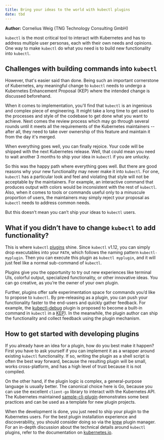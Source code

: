 ```yaml
---
title: Bring your ideas to the world with kubectl plugins
date: tbd
---
```


**Author:** Cornelius Weig (TNG Technology Consulting GmbH)

`kubectl` is the most critical tool to interact with Kubernetes and has to address multiple user personas, each with their own needs and opinions. 
One way to make `kubectl` do what you need is to build new functionality into `kubectl`.


## Challenges with building commands into `kubectl`

However, that's easier said than done. Being such an important cornerstone of
Kubernetes, any meaningful change to `kubectl` needs to undergo a Kubernetes
Enhancement Proposal (KEP) where the intended change is discussed beforehand.

When it comes to implementation, you'll find that `kubectl` is an ingenious and
complex piece of engineering. It might take a long time to get used to
the processes and style of the codebase to get done what you want to achieve. Next
comes the review process which may go through several rounds until it meets all
the requirements of the Kubernetes maintainers -- after all, they need to take
over ownership of this feature and maintain it from the day it's merged.

When everything goes well, you can finally rejoice. Your code will be shipped
with the next Kubernetes release. Well, that could mean you need to wait
another 3 months to ship your idea in `kubectl` if you are unlucky.

So this was the happy path where everything goes well. But there are good
reasons why your new functionality may never make it into `kubectl`. For one,
`kubectl` has a particular look and feel and violating that style will not be
acceptable by the maintainers. For example, an interactive command that
produces output with colors would be inconsistent with the rest of `kubectl`.
Also, when it comes to tools or commands useful only to a minuscule proportion
of users, the maintainers may simply reject your proposal as `kubectl` needs to
address common needs.

But this doesn’t mean you can’t ship your ideas to `kubectl` users.

## What if you didn’t have to change `kubectl` to add functionality?

This is where `kubectl` [plugins](https://kubernetes.io/docs/tasks/extend-kubectl/kubectl-plugins/) shine.
Since `kubectl` v1.12, you can simply
drop executables into your `PATH`, which follows the naming pattern
`kubectl-myplugin`. Then you can execute this plugin as `kubectl myplugin`, and
it will just feel like a normal sub-command of `kubectl`.

Plugins give you the opportunity to try out new experiences like terminal UIs,
colorful output, specialized functionality, or other innovative ideas. You can
go creative, as you’re the owner of your own plugin.

Further, plugins offer safe experimentation space for commands you’d like to
propose to `kubectl`. By pre-releasing as a plugin, you can push your
functionality faster to the end-users and quickly gather feedback. For example,
the [kubectl-debug](https://github.com/verb/kubectl-debug) plugin is proposed
to become a built-in command in `kubectl` in a
[KEP](https://github.com/kubernetes/enhancements/blob/master/keps/sig-cli/20190805-kubectl-debug.md)).
In the meanwhile, the plugin author can ship the functionality and collect
feedback using the plugin mechanism.

## How to get started with developing plugins

If you already have an idea for a plugin, how do you best make it happen?
First you have to ask yourself if you can implement it as a wrapper around
existing `kubectl` functionality. If so, writing the plugin as a shell script
is often the best way forward, because the resulting plugin will be small,
works cross-platform, and has a high level of trust because it is not
compiled.

On the other hand, if the plugin logic is complex, a general-purpose language
is usually better. The canonical choice here is Go, because you can use the
excellent `client-go` library to interact with the Kubernetes API. The Kubernetes
maintained [sample-cli-plugin](https://github.com/kubernetes/sample-cli-plugin)
demonstrates some best practices and can be used as a template for new plugin
projects.

When the development is done, you just need to ship your plugin to the
Kubernetes users. For the best plugin installation experience and discoverability,
you should consider doing so via the
[krew](https://github.com/kubernetes-sigs/krew) plugin manager. For an in-depth
discussion about the technical details around `kubectl` plugins, refer to the
documentation on [kubernetes.io](https://kubernetes.io/docs/tasks/extend-kubectl/kubectl-plugins/).
